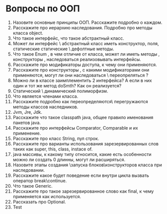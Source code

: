 # Вопросы по ООП

1. Назовите основные принципы ООП. Расскажите подробно о каждом.
2. Расскажите про иерархию наследования. Подробно про методы класса object.
3. Что такое интерфейс, что такое абстрактный класс.
4. Может ли интерфейс \ абстрактный класс иметь конструктор, поля, статические статические \ дефолтные методы.
5. Что такое Enum , в чем отличие от класса, может ли иметь методы , конструкторы , наследоваться реализовывать интерфейсы.
6. Расскажите про модификаторы доступа, к чему они применяются.
7. Расскажите про конструкторы , с какими модификаторами они применяются, могут ли они наследоваться \ переопреляться ?
8. Можно ли в классе заимплементить 2 интерфейса? А если в них один и тот же метод doSmth? Как он реализуется?
9. Статический \ динамический полиморфизм.
10. Что является членами класса.
11. Расскажите подробно как переопределяются\ перегружаются методы классов наследников.
12. Jvm, Jre, Jdk.
13. Расскажите что такое classpath java, общее правило именования пакетов java.
14. Расскажите про интерфейсы Comparator, Comparable и их применение.
15. Расскажите про класс String, пул строк.
16. Расскажите про варианты использования зарезервированных слов таких как super, this, class, instace of.
17. java массивы, к какому типу относится, какие есть особенности можно ли создать 0 длинны, могут ли расширяться.
18. Назовите этапы создания \запуска блоков\конструкторов класса при наследовании.
19. Расскажите какое будет поведение если внутри цикла вызвать оператор break\continue.
20. Что такое Generic.
21. Расскажите про такое зарезервированное слово как final, к чему применяется как используется.
22. Рассказать про Optional.
23. Test
